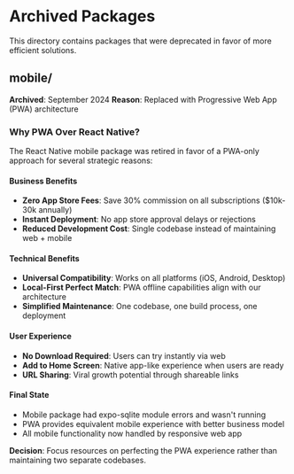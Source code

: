 # Archived Packages

This directory contains packages that were deprecated in favor of more efficient solutions.

## mobile/
**Archived**: September 2024
**Reason**: Replaced with Progressive Web App (PWA) architecture

### Why PWA Over React Native?

The React Native mobile package was retired in favor of a PWA-only approach for several strategic reasons:

#### **Business Benefits**
- **Zero App Store Fees**: Save 30% commission on all subscriptions ($10k-30k annually)
- **Instant Deployment**: No app store approval delays or rejections
- **Reduced Development Cost**: Single codebase instead of maintaining web + mobile

#### **Technical Benefits**
- **Universal Compatibility**: Works on all platforms (iOS, Android, Desktop)
- **Local-First Perfect Match**: PWA offline capabilities align with our architecture
- **Simplified Maintenance**: One codebase, one build process, one deployment

#### **User Experience**
- **No Download Required**: Users can try instantly via web
- **Add to Home Screen**: Native app-like experience when users are ready
- **URL Sharing**: Viral growth potential through shareable links

#### **Final State**
- Mobile package had expo-sqlite module errors and wasn't running
- PWA provides equivalent mobile experience with better business model
- All mobile functionality now handled by responsive web app

**Decision**: Focus resources on perfecting the PWA experience rather than maintaining two separate codebases.